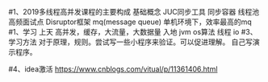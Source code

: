 #1、2019多线程高并发课程的主要构成
    基础概念
    JUC同步工具
    同步容器
    线程池
    高频面试点
    Disruptor框架
        mq(message queue)
        单机环境下，效率最高的mq
#1、学习
    上天
        高并发，缓存，大流量，大数据量
    入地
        jvm os算法 线程 io
#3、学习方法
    对于原理，规则。尝试写一些小程序来验证。可以促进理解。
    自己写演示程序。

#4、idea激活
    https://www.cnblogs.com/vitual/p/11361406.html